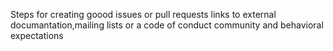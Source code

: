 Steps for creating goood issues or pull requests 
links to external documantation,mailing lists or a code of conduct
community and behavioral expectations
